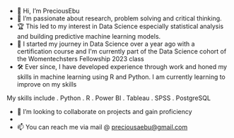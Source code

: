 - 👋 Hi, I’m PreciousEbu
- 👀 I’m passionate about research, problem solving and critical thinking.
- 🏆 This led to my interest in Data Science especially statistical analysis and building predictive machine learning models.
- 🌱 I started my journey in Data Science over a year ago with a certification course and I'm currently part of the Data Science cohort of the Womentechsters Fellowship 2023 class
- 🛠  Ever since, I have developed experience through work and honed my skills in machine learning using R and Python. I am currently learning to improve on my skills

My skills include
. Python
. R
. Power BI
. Tableau
. SPSS
. PostgreSQL

- 💞️ I’m looking to collaborate on projects and gain proficiency
- 
- 📫 You can reach me via mail @ preciousaebu@gmail.com
<!---
PreciousEbu/PreciousEbu is a ✨ special ✨ repository because its `README.md` (this file) appears on your GitHub profile.
You can click the Preview link to take a look at your changes.
--->
